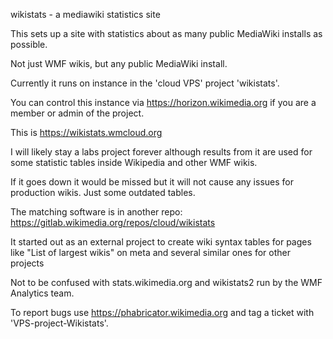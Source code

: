 <!-- SPDX-License-Identifier: Apache-2.0 -->
wikistats - a mediawiki statistics site

This sets up a site with statistics about
as many public MediaWiki installs as possible.

Not just WMF wikis, but any public MediaWiki install.

Currently it runs on instance in the 'cloud VPS' project 'wikistats'.

You can control this instance via https://horizon.wikimedia.org
if you are a member or admin of the project.

This is https://wikistats.wmcloud.org

I will likely stay a labs project forever although
results from it are used for some statistic tables
inside Wikipedia and other WMF wikis.

If it goes down it would be missed but it will not cause
any issues for production wikis. Just some outdated tables.


The matching software is in another repo:
https://gitlab.wikimedia.org/repos/cloud/wikistats

It started out as an external project to create
wiki syntax tables for pages like "List of largest wikis"
on meta and several similar ones for other projects

Not to be confused with stats.wikimedia.org and wikistats2
run by the WMF Analytics team.

To report bugs use https://phabricator.wikimedia.org and
tag a ticket with 'VPS-project-Wikistats'.


